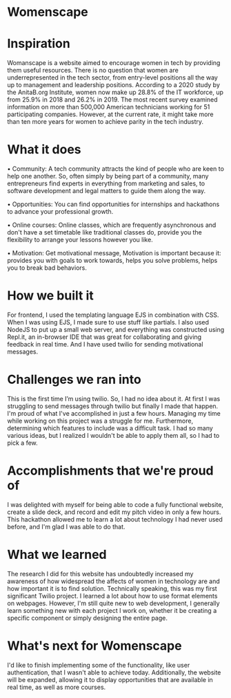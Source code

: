 # Womenscape

# Inspiration
Womanscape is a website aimed to encourage women in tech by providing them useful resources. There is no question that women are underrepresented in the tech sector, from entry-level positions all the way up to management and leadership positions. According to a 2020 study by the AnitaB.org Institute, women now make up 28.8% of the IT workforce, up from 25.9% in 2018 and 26.2% in 2019. The most recent survey examined information on more than 500,000 American technicians working for 51 participating companies. However, at the current rate, it might take more than ten more years for women to achieve parity in the tech industry.

# What it does
• Community: A tech community attracts the kind of people who are keen to help one another. So, often simply by being part of a community, many entrepreneurs find experts in everything from marketing and sales, to software development and legal matters to guide them along the way.

• Opportunities: You can find opportunities for internships and hackathons to advance your professional growth.

• Online courses: Online classes, which are frequently asynchronous and don't have a set timetable like traditional classes do, provide you the flexibility to arrange your lessons however you like.

• Motivation: Get motivational message, Motivation is important because it: provides you with goals to work towards, helps you solve problems, helps you to break bad behaviors.

# How we built it
For frontend, I used the templating language EJS in combination with CSS. When I was using EJS, I made sure to use stuff like partials. I also used NodeJS to put up a small web server, and everything was constructed using Repl.it, an in-browser IDE that was great for collaborating and giving feedback in real time. And I have used twilio for sending motivational messages.

# Challenges we ran into
This is the first time I’m using twilio. So, I had no idea about it. At first I was struggling to send messages through twilio but finally I made that happen. I'm proud of what I've accomplished in just a few hours. Managing my time while working on this project was a struggle for me. Furthermore, determining which features to include was a difficult task. I had so many various ideas, but I realized I wouldn't be able to apply them all, so I had to pick a few.

# Accomplishments that we're proud of
I was delighted with myself for being able to code a fully functional website, create a slide deck, and record and edit my pitch video in only a few hours. This hackathon allowed me to learn a lot about technology I had never used before, and I'm glad I was able to do that.

# What we learned
The research I did for this website has undoubtedly increased my awareness of how widespread the affects of women in technology are and how important it is to find solution. Technically speaking, this was my first significant Twilio project. I learned a lot about how to use format elements on webpages. However, I'm still quite new to web development, I generally learn something new with each project I work on, whether it be creating a specific component or simply designing the entire page.

# What's next for Womenscape
I'd like to finish implementing some of the functionality, like user authentication, that I wasn't able to achieve today. Additionally, the website will be expanded, allowing it to display opportunities that are available in real time, as well as more courses.
